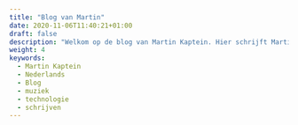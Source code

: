 ```yaml
---
title: "Blog van Martin"
date: 2020-11-06T11:40:21+01:00
draft: false
description: "Welkom op de blog van Martin Kaptein. Hier schrijft Martin over een groot aantal thema's zoals muziek, technologie en persoonlijke ervaringen."
weight: 4
keywords:
  - Martin Kaptein
  - Nederlands
  - Blog
  - muziek
  - technologie
  - schrijven
---
```

